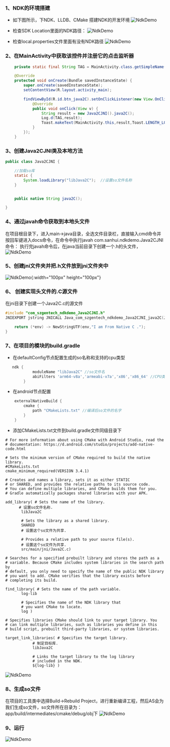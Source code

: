 ### 1、NDK的环境搭建

- 如下图所示，下NDK、LLDB、CMake 搭建NDK的开发环境
![NdkDemo](images/ndk1.png)





- 检查SDK Location里面的NDK路径：
![NdkDemo](images/ndk3.png)

- 检查local.properties文件里面有没有NDK路径
![NdkDemo](images/ndk2.png)


### 2、在MainActivity中获取该控件并注册它的点击监听器
```java
    private static final String TAG = MainActivity.class.getSimpleName();

    @Override
    protected void onCreate(Bundle savedInstanceState) {
        super.onCreate(savedInstanceState);
        setContentView(R.layout.activity_main);

        findViewById(R.id.btn_java2C).setOnClickListener(new View.OnClickListener() {
            @Override
            public void onClick(View v) {
                String result = new Java2CJNI().java2C();
                Log.d(TAG,result);
                Toast.makeText(MainActivity.this,result,Toast.LENGTH_LONG).show();
            }
        });
    }
```

### 3、创建Java2CJNI类及本地方法

```java
public class Java2CJNI {

    //加载so库
    static {
        System.loadLibrary("libJava2C");  //设置so文件名称
    }


    public native String java2C();

}

```

### 4、通过javah命令获取到本地头文件

在项目根目录下，进入main->java目录，全选文件目录栏，直接输入cmd命令并按回车键进入docs命令，在命令中执行javah com.sanhui.ndkdemo.Java2CJNI命令：
执行完javah命令后，在java当前目录下创建一个.h的头文件，
![NdkDemo](images/ndk4.png)


### 5、创建**jni**文件夹并把.h文件放到**jni**文件夹中
![NdkDemo](images/ndk5.png){:width="100px" height="100px"}


### 6、 创建实现头文件的.C源文件
在jni目录下创建一个Java2C.c的源文件
```objectivec
#include "com_szgentech_ndkdemo_Java2CJNI.h"
JNIEXPORT jstring JNICALL Java_com_szgentech_ndkdemo_Java2CJNI_java2C(JNIEnv *env,jobject instance){

    return (*env) -> NewStringUTF(env,"I am From Native C .");
}


```


### 7、在项目的模块的build.gradle
- 在defaultConfig节点配置生成的so名称和支持的cpu类型
```groovy
   ndk {
            moduleName "libJava2C" //so文件名
            abiFilters 'arm64-v8a','armeabi-v7a','x86','x86_64' //CPU类型
        }
```
- 在android节点配置
```groovy
    externalNativeBuild {
        cmake {
            path "CMakeLists.txt" //编译后so文件的名字
        }
    }
```

- 添加CMakeLists.txt文件到build.gradle文件同级目录下

```text
# For more information about using CMake with Android Studio, read the
# documentation: https://d.android.com/studio/projects/add-native-code.html

# Sets the minimum version of CMake required to build the native library.
#CMakeLists.txt
cmake_minimum_required(VERSION 3.4.1)

# Creates and names a library, sets it as either STATIC
# or SHARED, and provides the relative paths to its source code.
# You can define multiple libraries, and CMake builds them for you.
# Gradle automatically packages shared libraries with your APK.

add_library( # Sets the name of the library.
      # 设置so文件名称.
       libJava2C

       # Sets the library as a shared library.
       SHARED
       # 设置这个so文件为共享.

       # Provides a relative path to your source file(s).
       # 设置这个so文件为共享.
       src/main/jni/Java2C.c)

# Searches for a specified prebuilt library and stores the path as a
# variable. Because CMake includes system libraries in the search path by
# default, you only need to specify the name of the public NDK library
# you want to add. CMake verifies that the library exists before
# completing its build.

find_library( # Sets the name of the path variable.
       log-lib

       # Specifies the name of the NDK library that
       # you want CMake to locate.
       log )

# Specifies libraries CMake should link to your target library. You
# can link multiple libraries, such as libraries you define in this
# build script, prebuilt third-party libraries, or system libraries.

target_link_libraries( # Specifies the target library.
            # 制定目标库.
            libJava2C

            # Links the target library to the log library
            # included in the NDK.
            ${log-lib} )
```
![NdkDemo](images/ndk8.png)




### 8、生成so文件
在项目的工具类中选择Build->Rebuild Project，进行重新编译工程，然后AS会为我们生成so文件，so文件所在目录为：app/build/intermediates/cmake/debug/obj下
![NdkDemo](images/ndk6.png)


### 9、运行
![NdkDemo](images/ndk5.png)

